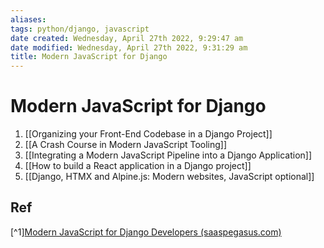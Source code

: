 ```yaml
---
aliases: 
tags: python/django, javascript
date created: Wednesday, April 27th 2022, 9:29:47 am
date modified: Wednesday, April 27th 2022, 9:31:29 am
title: Modern JavaScript for Django
---
```

# Modern JavaScript for Django

1. [[Organizing your Front-End Codebase in a Django Project]]
2. [[A Crash Course in Modern JavaScript Tooling]]
3. [[Integrating a Modern JavaScript Pipeline into a Django Application]]
4. [[How to build a React application in a Django project]]
5. [[Django, HTMX and Alpine.js: Modern websites, JavaScript optional]]

## Ref

[^1][Modern JavaScript for Django Developers (saaspegasus.com)](https://www.saaspegasus.com/guides/modern-javascript-for-django-developers/)
